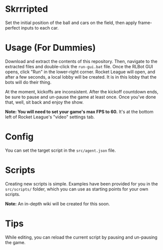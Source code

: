 # Skrrripted
Set the initial position of the ball and cars on the field, then apply frame-perfect inputs to each car.

# Usage (For Dummies)
Download and extract the contents of this repository. Then, navigate to the extracted files and double-click the `run-gui.bat` file. Once the RLBot GUI opens, click "Run" in the lower-right corner. Rocket League will open, and after a few seconds, a local lobby will be created. It is in this lobby that the bots will do their thing.

At the moment, kickoffs are inconsistent. After the kickoff countdown ends, be sure to pause and un-pause the game at least once. Once you've done that, well, sit back and enjoy the show.

**Note: You will need to set your game's max FPS to 60.** It's at the bottom left of Rocket League's "video" settings tab.

# Config
You can set the target script in the `src/agent.json` file.

# Scripts
Creating new scripts is simple. Examples have been provided for you in the `src/scripts/` folder, which you can use as starting points for your own scripts.

**Note:** An in-depth wiki will be created for this soon.

# Tips
While editing, you can reload the current script by pausing and un-pausing the game.